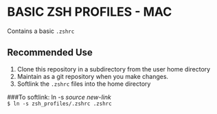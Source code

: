 # BASIC ZSH PROFILES - MAC

Contains a basic `.zshrc` 

## Recommended Use
1. Clone this repository in a subdirectory from the user home directory 
2. Maintain as a git repository when you make changes.  
3. Softlink the `.zshrc` files into the home directory

###To softlink:
ln -s *source* *new-link*  
`$ ln -s zsh_profiles/.zshrc .zshrc`  

